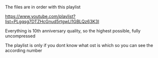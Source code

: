 The files are in order with this playlist

https://www.youtube.com/playlist?list=PLgqsg7DTZHcGnud5rtgwLl1GBLQz63K3I

Everything is 10th anniversary quality, so the highest possible, fully uncompressed

The playlist is only if you dont know what ost is which so you can see the according number
